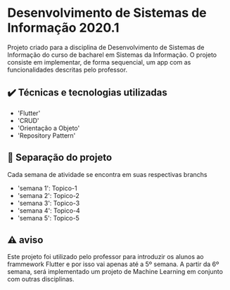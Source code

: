 # Desenvolvimento de Sistemas de Informação 2020.1
Projeto criado para a disciplina de Desenvolvimento de Sistemas de Informação do curso de bacharel em Sistemas da Informação. O projeto consiste em implementar, de forma sequencial, um app com as funcionalidades descritas pelo professor.

## ✔️ Técnicas e tecnologias utilizadas

- 'Flutter'
- 'CRUD'
- 'Orientação a Objeto'
- 'Repository Pattern'

## 🔱 Separação do projeto
Cada semana de atividade se encontra em suas respectivas branchs

- 'semana 1': Topico-1
- 'semana 2': Topico-2
- 'semana 3': Topico-3
- 'semana 4': Topico-4
- 'semana 5': Topico-5

## ⚠️ aviso
Este projeto foi utilizado pelo professor para introduzir os alunos ao frammework Flutter e por isso vai apenas até a 5º semana.
A partir da 6º semana, será implementado um projeto de Machine Learning em conjunto com outras disciplinas.
